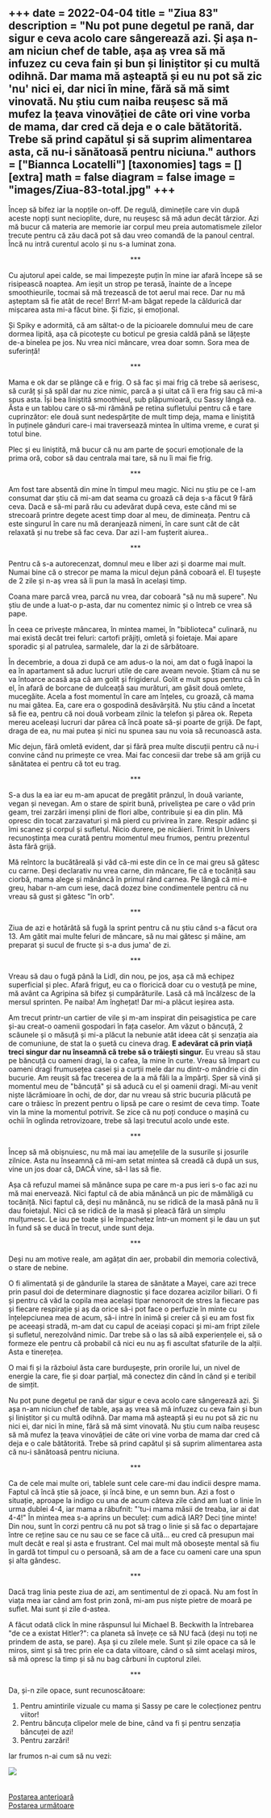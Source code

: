 
+++
date = 2022-04-04
title = "Ziua 83"
description = "Nu pot pune degetul pe rană, dar sigur e ceva acolo care sângerează azi. Și așa n-am niciun chef de table, așa aș vrea să mă infuzez cu ceva fain și bun și liniștitor și cu multă odihnă. Dar mama mă așteaptă și eu nu pot să zic 'nu' nici ei, dar nici în mine, fără să mă simt vinovată. Nu știu cum naiba reușesc să mă mufez la țeava vinovăției de câte ori vine vorba de mama, dar cred că deja e o cale bătătorită. Trebe să prind capătul și să suprim alimentarea asta, că nu-i sănătoasă pentru niciuna."
authors = ["Biannca Locatelli"]
[taxonomies]
tags = []
[extra]
math = false
diagram = false
image = "images/Ziua-83-total.jpg"
+++
---

Încep să bifez iar la nopțile on-off. De regulă, diminețile care vin după aceste nopți sunt necioplite, dure, nu reușesc să mă adun decât târzior. Azi mă bucur că materia are memorie iar corpul meu preia automatismele zilelor trecute pentru că zău dacă pot să dau vreo comandă de la panoul central. Încă nu intră curentul acolo și nu s-a luminat zona.

<p style="text-align: center;">***</p>

Cu ajutorul apei calde, se mai limpezește puțin în mine iar afară începe să se risipească noaptea. Am ieșit un strop pe terasă, înainte de a începe smoothieurile, tocmai să mă trezească de tot aerul mai rece. Dar nu mă așteptam să fie atât de rece! Brrr! M-am băgat repede la căldurică dar mișcarea asta mi-a făcut bine. Și fizic, și emoțional.

Și Spiky e adormită, că am săltat-o de la picioarele domnului meu de care dormea lipită, așa că picotește cu boticul pe gresia caldă până se lățește de-a binelea pe jos. Nu vrea nici mâncare, vrea doar somn. Sora mea de suferință!

<p style="text-align: center;">***</p>

Mama e ok dar se plânge că e frig. O să fac și mai frig că trebe să aerisesc, să curăț și să spăl dar nu zice nimic, parcă a și uitat că îi era frig sau că mi-a spus asta. Își bea liniștită smoothieul, sub plăpumioară, cu Sassy lângă ea. Ăsta e un tablou care o să-mi rămână pe retina sufletului pentru că e tare cuprinzător: ele două sunt nedespărțite de mult timp deja, mama e liniștită în puținele gânduri care-i mai traversează mintea în ultima vreme, e curat și totul bine.

Plec și eu liniștită, mă bucur că nu am parte de șocuri emoționale de la prima oră, cobor să dau centrala mai tare, să nu îi mai fie frig.

<p style="text-align: center;">***</p>

Am fost tare absentă din mine în timpul meu magic. Nici nu știu pe ce l-am consumat dar știu că mi-am dat seama cu groază că deja s-a făcut 9 fără ceva. Dacă e să-mi pară rău cu adevărat după ceva, este când mi se strecoară printre degete acest timp doar al meu, de dimineața. Pentru că este singurul în care nu mă deranjează nimeni, în care sunt cât de cât relaxată și nu trebe să fac ceva. Dar azi l-am fușterit aiurea..

<p style="text-align: center;">***</p>

Pentru că s-a autorecenzat, domnul meu e liber azi și doarme mai mult. Numai bine că o strecor pe mama la micul dejun până coboară el. El tușește de 2 zile și n-aș vrea să îi pun la masă în același timp.

Coana mare parcă vrea, parcă nu vrea, dar coboară "să nu mă supere". Nu știu de unde a luat-o p-asta, dar nu comentez nimic și o întreb ce vrea să pape.

În ceea ce privește mâncarea, în mintea mamei, în "biblioteca" culinară, nu mai există decât trei feluri: cartofi prăjiți, omletă și foietaje. Mai apare sporadic și al patrulea, sarmalele, dar la zi de sărbătoare.

În decembrie, a doua zi după ce am adus-o la noi, am dat o fugă înapoi la ea în apartament să aduc lucruri utile de care aveam nevoie. Știam că nu se va întoarce acasă așa că am golit și frigiderul. Golit e mult spus pentru că în el, în afară de borcane de dulceață sau murături, am găsit două omlete, mucegăite. Acela a fost momentul în care am înțeles, cu groază, că mama nu mai gătea. Ea, care era o gospodină desăvârșită. Nu știu când a încetat să fie ea, pentru că noi două vorbeam zilnic la telefon și părea ok. Repeta mereu aceleași lucruri dar părea că încă poate să-și poarte de grijă. De fapt, draga de ea, nu mai putea și nici nu spunea sau nu voia să recunoască asta.

Mic dejun, fără omletă evident, dar și fără prea multe discuții pentru că nu-i convine când nu primește ce vrea. Mai fac concesii dar trebe să am grijă cu sănătatea ei pentru că tot eu trag.

<p style="text-align: center;">***</p>

S-a dus la ea iar eu m-am apucat de pregătit prânzul, în două variante, vegan și nevegan. Am o stare de spirit bună, priveliștea pe care o văd prin geam, trei zarzări imenși plini de flori albe, contribuie și ea din plin. Mă opresc din tocat zarzavaturi și mă pierd cu privirea în zare. Respir adânc și îmi scanez și corpul și sufletul. Nicio durere, pe nicăieri. Trimit în Univers recunoștința mea curată pentru momentul meu frumos, pentru prezentul ăsta fără grijă.

Mă reîntorc la bucătăreală și văd că-mi este din ce în ce mai greu să gătesc cu carne. Deși declarativ nu vrea carne, din mâncare, fie că e tocăniță sau ciorbă, mama alege și mănâncă în primul rând carnea. Pe lângă că mi-e greu, habar n-am cum iese, dacă dozez bine condimentele pentru că nu vreau să gust și gătesc "în orb".

<p style="text-align: center;">***</p>

Ziua de azi e hotărâtă să fugă la sprint pentru că nu știu când s-a făcut ora 13. Am gătit mai multe feluri de mâncare, să nu mai gătesc și mâine, am preparat și sucul de fructe și s-a dus juma' de zi.

<p style="text-align: center;">***</p>

Vreau să dau o fugă până la Lidl, din nou, pe jos, așa că mă echipez superficial și plec. Afară friguț, eu ca o floricică doar cu o vestuță pe mine, mă avânt ca Agripina să bifez și cumpărăturile. Lasă că mă încălzesc de la mersul sprinten. Pe naiba! Am înghețat! Dar mi-a plăcut ieșirea asta.

Am trecut printr-un cartier de vile și m-am inspirat din peisagistica pe care și-au creat-o oamenii gospodari în fața caselor. Am văzut o băncuță, 2 scăunele și o măsuță și mi-a plăcut la nebunie atât ideea cât și senzația aia de comuniune, de stat la o șuetă cu cineva drag. **E adevărat că prin viață treci singur dar nu înseamnă că trebe să o trăiești singur.** Eu vreau să stau pe băncuță cu oameni dragi, la o cafea, la mine în curte. Vreau să împart cu oameni dragi frumusețea casei și a curții mele dar nu dintr-o mândrie ci din bucurie. Am reușit să fac trecerea de la a mă făli la a împărți. Sper să vină și momentul meu de "băncuță" și să aducă cu el și oamenii dragi. Mi-au venit niște lăcrămioare în ochi, de dor, dar nu vreau să stric bucuria plăcută pe care o trăiesc în prezent pentru o lipsă pe care o resimt de ceva timp. Toate vin la mine la momentul potrivit. Se zice că nu poți conduce o mașină cu ochii în oglinda retrovizoare, trebe să lași trecutul acolo unde este.

<p style="text-align: center;">***</p>

Încep să mă obișnuiesc, nu mă mai iau amețelile de la susurile și josurile zilnice. Asta nu înseamnă că mi-am setat mintea să creadă că după un sus, vine un jos doar că, DACĂ vine, să-l las să fie.

Așa că refuzul mamei să mănânce supa pe care m-a pus ieri s-o fac azi nu mă mai enervează. Nici faptul că de abia mănâncă un pic de mămăligă cu tocăniță. Nici faptul că, deși nu mănâncă, nu se ridică de la masă până nu îi dau foietajul. Nici că se ridică de la masă și pleacă fără un simplu mulțumesc. Le iau pe toate și le împachetez într-un moment și le dau un șut în fund să se ducă în trecut, unde sunt deja.

<p style="text-align: center;">***</p>

Deși nu am motive reale, am agățat din aer, probabil din memoria colectivă, o stare de nebine.

O fi alimentată și de gândurile la starea de sănătate a Mayei, care azi trece prin pasul doi de determinare diagnostic și face dozarea acizilor biliari. O fi și pentru că văd la copila mea același tipar nenorocit de stres la fiecare pas și fiecare respirație și aș da orice să-i pot face o perfuzie în minte cu înțelepciunea mea de acum, să-i intre în inimă și creier că și eu am fost fix pe aceeași stradă, m-am dat cu capul de aceiași copaci și mi-am fript zilele și sufletul, nerezolvând nimic. Dar trebe să o las să aibă experiențele ei, să o formeze ele pentru că probabil că nici eu nu aș fi ascultat sfaturile de la alții. Asta e tinerețea.

O mai fi și la războiul ăsta care burdușește, prin ororile lui, un nivel de energie la care, fie și doar parțial, mă conectez din când în când și e teribil de simțit.

Nu pot pune degetul pe rană dar sigur e ceva acolo care sângerează azi. Și așa n-am niciun chef de table, așa aș vrea să mă infuzez cu ceva fain și bun și liniștitor și cu multă odihnă. Dar mama mă așteaptă și eu nu pot să zic nu nici ei, dar nici în mine, fără să mă simt vinovată. Nu știu cum naiba reușesc să mă mufez la țeava vinovăției de câte ori vine vorba de mama dar cred că deja e o cale bătătorită. Trebe să prind capătul și să suprim alimentarea asta că nu-i sănătoasă pentru niciuna.

<p style="text-align: center;">***</p>

Ca de cele mai multe ori, tablele sunt cele care-mi dau indicii despre mama. Faptul că încă știe să joace, și încă bine, e un semn bun. Azi a fost o situație, aproape la indigo cu una de acum câteva zile când am luat o linie în urma dublei 4-4, iar mama a răbufnit: "'tu-i mama măsii de treaba, iar ai dat 4-4!" În mintea mea s-a aprins un beculeț: cum adică IAR? Deci ține minte! Din nou, sunt în corzi pentru că nu pot să trag o linie și să fac o departajare între ce reține sau ce nu sau ce se face că uită… eu cred că presupun mai mult decât e real și asta e frustrant. Cel mai mult mă obosește mental să fiu în gardă tot timpul cu o persoană, să am de a face cu oameni care una spun și alta gândesc.

<p style="text-align: center;">***</p>

Dacă trag linia peste ziua de azi, am sentimentul de zi opacă. Nu am fost în viața mea iar când am fost prin zonă, mi-am pus niște pietre de moară pe suflet. Mai sunt și zile d-astea.

A făcut odată click în mine răspunsul lui Michael B. Beckwith la întrebarea "de ce a existat Hitler?": ca planeta să învețe ce să NU facă (deși nu toți ne prindem de asta, se pare). Așa și cu zilele mele. Sunt și zile opace ca să le miros, simt și să trec prin ele ca data viitoare, când o să simt același miros, să mă opresc la timp și să nu bag cărbuni în cuptorul zilei.

<p style="text-align: center;">***</p>

Da, și-n zile opace, sunt recunoscătoare:

1. Pentru amintirile vizuale cu mama și Sassy pe care le colecționez pentru viitor!
2. Pentru băncuța clipelor mele de bine, când va fi și pentru senzația băncuței de azi!
3. Pentru zarzări!

Iar frumos n-ai cum să nu vezi:

<div class="flex justify-center">
  <img src="images/ziua-83.jpeg" />
</div>

<br/>

<br/>

<div class="flex justify-between">
  <div>
    <a href="/blog/ziua-82/">Postarea anterioară</a>
  </div>
  <div>
    <a href="/blog/ziua-84/">Postarea următoare</a>
  </div>
</div>
